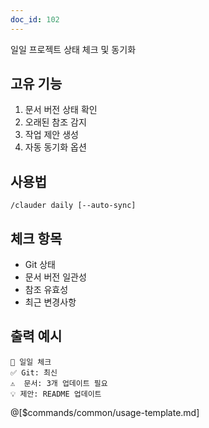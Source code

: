 ```yaml
---
doc_id: 102
---
```


일일 프로젝트 상태 체크 및 동기화

## 고유 기능
1. 문서 버전 상태 확인
2. 오래된 참조 감지
3. 작업 제안 생성
4. 자동 동기화 옵션

## 사용법
```
/clauder daily [--auto-sync]
```

## 체크 항목
- Git 상태
- 문서 버전 일관성
- 참조 유효성
- 최근 변경사항

## 출력 예시
```
📅 일일 체크
✅ Git: 최신
⚠️  문서: 3개 업데이트 필요
💡 제안: README 업데이트
```

@[$commands/common/usage-template.md]
